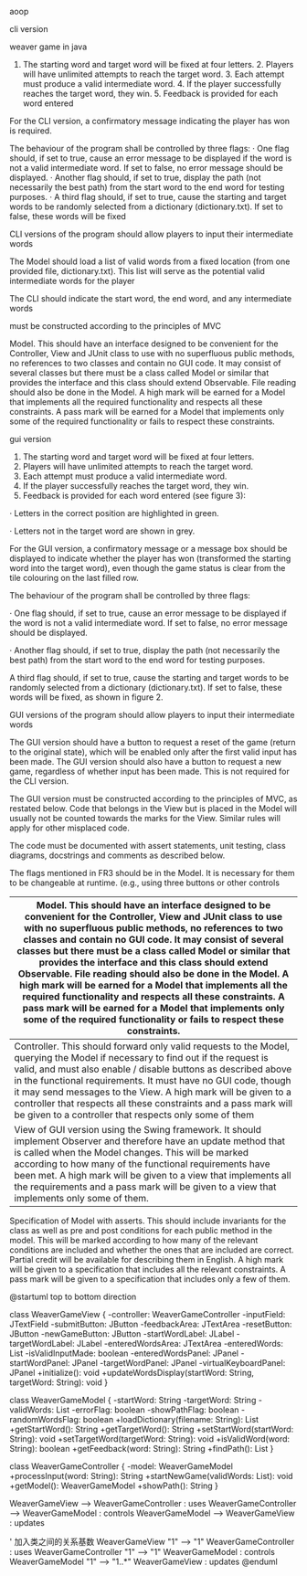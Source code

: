 aoop

cli version

weaver game in java

1. The starting word and target word will be fixed at four letters.
   2. Players will have unlimited attempts to reach the target word.
   3. Each attempt must produce a valid intermediate word.
   4. If the player successfully reaches the target word, they win.
   5. Feedback is provided for each word entered

For the CLI version, a confirmatory message indicating the player has won is required.

The behaviour of the program shall be controlled by three flags: · One flag should, if set to true, cause an error message to be displayed if the word is not a valid intermediate word. If set to false, no error message should be displayed. · Another flag should, if set to true, display the path (not necessarily the best path) from the start word to the end word for testing purposes. · A third flag should, if set to true, cause the starting and target words to be randomly selected from a dictionary (dictionary.txt). If set to false, these words will be fixed

CLI versions of the program should allow players to input their intermediate words

The Model should load a list of valid words from a fixed location (from one provided file, dictionary.txt). This list will serve as the potential valid intermediate words for the player

The CLI should indicate the start word, the end word, and any intermediate words

must be constructed according to the principles of MVC

Model. This should have an interface designed to be convenient for the Controller, View and JUnit class to use with no superfluous public methods, no references to two classes and contain no GUI code. It may consist of several classes but there must be a class called Model or similar that provides the interface and this class should extend Observable. File reading should also be done in the Model. A high mark will be earned for a Model that implements all the required functionality and respects all these constraints. A pass mark will be earned for a Model that implements only some of the required functionality or fails to respect these constraints.



gui version

1. The starting word and target word will be fixed at four letters.
2. Players will have unlimited attempts to reach the target word. 
3. Each attempt must produce a valid intermediate word.
4. If the player successfully reaches the target word, they win.
5. Feedback is provided for each word entered (see figure 3):

·     Letters in the correct position are highlighted in green.

·     Letters not in the target word are shown in grey.



For the GUI version, a confirmatory message or a message box should be displayed to indicate whether the player has won (transformed the starting word into the target word), even though the game status is clear from the tile colouring on the last filled row.

The behaviour of the program shall be controlled by three flags:

·      One flag should, if set to true, cause an error message to be displayed if the word is not a valid intermediate word. If set to false, no error message should be displayed.

·      Another flag should, if set to true, display the path (not necessarily the best path) from the start word to the end word for testing purposes.

A third flag should, if set to true, cause the starting and target words to be randomly selected from a dictionary (dictionary.txt). If set to false, these words will be fixed, as shown in figure 2.

GUI versions of the program should allow players to input their intermediate words

The GUI version should have a button to request a reset of the game (return to the original state), which will be enabled only after the first valid input has been made. The GUI version should also have a button to request a new game, regardless of whether input has been made. This is not required for the CLI version.

  The GUI version must be constructed  according to the principles of MVC, as restated below. Code that belongs in  the View but is placed in the Model will usually not be counted towards the  marks for the View. Similar rules will apply for other misplaced code.  

The code must be documented with assert statements, unit testing, class diagrams, docstrings and comments as described below.

The flags mentioned in FR3 should be in the Model. It is necessary for them to be changeable at runtime. (e.g., using three buttons or other controls

| Model. This should have an interface designed to be  convenient for the Controller, View and JUnit class to use with no  superfluous public methods, no references to two classes and contain no GUI  code. It may consist of several classes but there must be a class called  Model or similar that provides the interface and this class should extend  Observable. File reading should also be done in the Model. A high mark will  be earned for a Model that implements all the required functionality and  respects all these constraints. A pass mark will be earned for a Model that  implements only some of the required functionality or fails to respect these  constraints. |
| ------------------------------------------------------------ |
| Controller. This should forward only  valid requests to the Model, querying the Model if necessary to find out if  the request is valid, and must also enable / disable buttons as described  above in the functional requirements. It must have no GUI code, though it may  send messages to the View. A high mark will be given to a controller that  respects all these constraints and a pass mark will be given to a controller  that respects only some of them |
| View of GUI version using the Swing framework. It  should implement Observer and therefore have an update method that is called  when the Model changes. This will be marked according to how many of the  functional requirements have been met. A high mark will be given to a view  that implements all the requirements and a pass mark will be given to a view  that implements only some of them. |

Specification of Model with asserts. This should include invariants for the class as well as pre and post conditions for each public method in the model. This will be marked according to how many of the relevant conditions are included and whether the ones that are included are correct. Partial credit will be available for describing them in English. A high mark will be given to a specification that includes all the relevant constraints. A pass mark will be given to a specification that includes only a few of them.

@startuml
top to bottom direction

class WeaverGameView {
    -controller: WeaverGameController
    -inputField: JTextField
    -submitButton: JButton
    -feedbackArea: JTextArea
    -resetButton: JButton
    -newGameButton: JButton
    -startWordLabel: JLabel
    -targetWordLabel: JLabel
    -enteredWordsArea: JTextArea
    -enteredWords: List<String>
    -isValidInputMade: boolean
    -enteredWordsPanel: JPanel
    -startWordPanel: JPanel
    -targetWordPanel: JPanel
    -virtualKeyboardPanel: JPanel
    +initialize(): void
    +updateWordsDisplay(startWord: String, targetWord: String): void
}

class WeaverGameModel {
    -startWord: String
    -targetWord: String
    -validWords: List<String>
    -errorFlag: boolean
    -showPathFlag: boolean
    -randomWordsFlag: boolean
    +loadDictionary(filename: String): List<String>
    +getStartWord(): String
    +getTargetWord(): String
    +setStartWord(startWord: String): void
    +setTargetWord(targetWord: String): void
    +isValidWord(word: String): boolean
    +getFeedback(word: String): String
    +findPath(): List<String>
}

class WeaverGameController {
    -model: WeaverGameModel
    +processInput(word: String): String
    +startNewGame(validWords: List<String>): void
    +getModel(): WeaverGameModel
    +showPath(): String
}

WeaverGameView --> WeaverGameController : uses
WeaverGameController --> WeaverGameModel : controls
WeaverGameModel --> WeaverGameView : updates

' 加入类之间的关系基数
WeaverGameView "1" --> "1" WeaverGameController : uses
WeaverGameController "1" --> "1" WeaverGameModel : controls
WeaverGameModel "1" --> "1..*" WeaverGameView : updates
@enduml